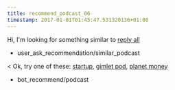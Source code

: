 ```yaml
---
title: recommend_podcast_06
timestamp: 2017-01-01T01:45:47.531320136+01:00
---
```


Hi, I'm looking for something similar to [reply all](podcast_title)
* user_ask_recommendation/similar_podcast

< Ok, try one of these: [startup](podcast_title), [gimlet pod](podcast_title), [planet money](podcast_title)
* bot_recommend/podcast
